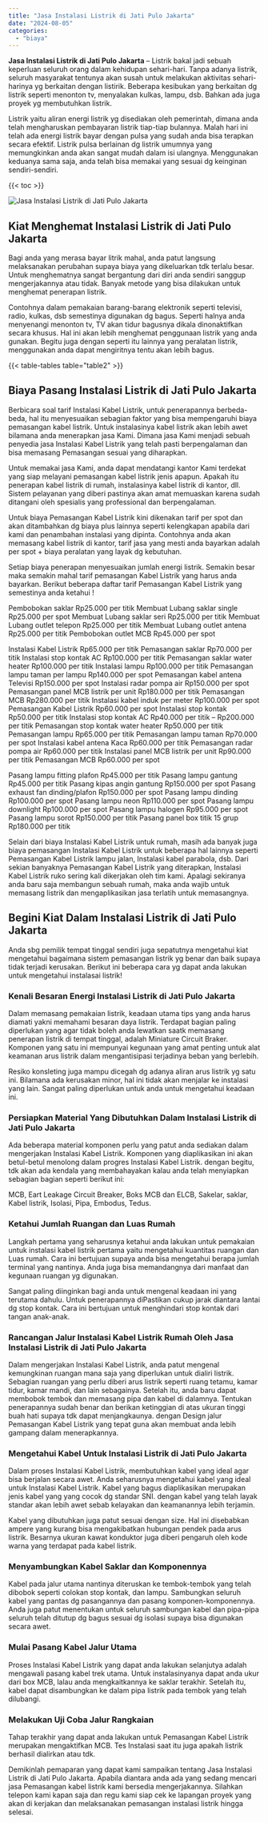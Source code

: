 ```yaml
---
title: "Jasa Instalasi Listrik di Jati Pulo Jakarta"
date: "2024-08-05"
categories: 
  - "biaya"
---
```


**Jasa Instalasi Listrik di Jati Pulo Jakarta** – Listrik bakal jadi sebuah keperluan seluruh orang dalam kehidupan sehari-hari. Tanpa adanya listrik, seluruh masyarakat tentunya akan susah untuk melakukan aktivitas sehari-harinya yg berkaitan dengan listirik. Beberapa kesibukan yang berkaitan dg listrik seperti menonton tv, menyalakan kulkas, lampu, dsb. Bahkan ada juga proyek yg membutuhkan listrik.

Listrik yaitu aliran energi listrik yg disediakan oleh pemerintah, dimana anda telah mengharuskan pembayaran listrik tiap-tiap bulannya. Malah hari ini telah ada energi listrik bayar dengan pulsa yang sudah anda bisa terapkan secara efektif. Listrik pulsa berlainan dg listrik umumnya yang memungkinkan anda akan sangat mudah dalam isi ulangnya. Menggunakan keduanya sama saja, anda telah bisa memakai yang sesuai dg keinginan sendiri-sendiri.

{{< toc >}}

![Jasa Instalasi Listrik di Jati Pulo Jakarta](/images/instalasi-listrik-murah43.png)

## Kiat Menghemat Instalasi Listrik di Jati Pulo Jakarta

Bagi anda yang merasa bayar litrik mahal, anda patut langsung melaksanakan perubahan supaya biaya yang dikeluarkan tdk terlalu besar. Untuk menghematnya sangat bergantung dari diri anda sendiri sanggup mengerjakannya atau tidak. Banyak metode yang bisa dilakukan untuk menghemat penerapan listrik.

Contohnya dalam pemakaian barang-barang elektronik seperti televisi, radio, kulkas, dsb semestinya digunakan dg bagus. Seperti halnya anda menyenangi menonton tv, TV akan tidur bagusnya dikala dinonaktifkan secara khusus. Hal ini akan lebih menghemat penggunaan listrik yang anda gunakan. Begitu juga dengan seperti itu lainnya yang peralatan listrik, menggunakan anda dapat mengiritnya tentu akan lebih bagus.

{{< table-tables table="table2" >}}

## Biaya Pasang Instalasi Listrik di Jati Pulo Jakarta

Berbicara soal tarif Instalasi Kabel Listrik, untuk penerapannya berbeda-beda, hal itu menyesuaikan sebagian faktor yang bisa mempengaruhi biaya pemasangan kabel listrik. Untuk instalasinya kabel listrik akan lebih awet bilamana anda menerapkan jasa Kami. Dimana jasa Kami menjadi sebuah penyedia jasa Instalasi Kabel Listrik yang telah pasti berpengalaman dan bisa memasang Pemasangan sesuai yang diharapkan.

Untuk memakai jasa Kami, anda dapat mendatangi kantor Kami terdekat yang siap melayani pemasangan kabel listrik jenis apapun. Apakah itu penerapan kabel listrik di rumah, instalasinya kabel listrik di kantor, dll. Sistem pelayanan yang diberi pastinya akan amat memuaskan karena sudah ditangani oleh spesialis yang professional dan berpengalaman.

Untuk biaya Pemasangan Kabel Listrik kini dikenakan tarif per spot dan akan ditambahkan dg biaya plus lainnya seperti kelengkapan apabila dari kami dan penambahan instalasi yang dipinta. Contohnya anda akan memasang kabel listrik di kantor, tarif jasa yang mesti anda bayarkan adalah per spot + biaya peralatan yang layak dg kebutuhan.

Setiap biaya penerapan menyesuaikan jumlah energi listrik. Semakin besar maka semakin mahal tarif pemasangan Kabel Listrik yang harus anda bayarkan. Berikut beberapa daftar tarif Pemasangan Kabel Listrik yang semestinya anda ketahui !

Pembobokan saklar Rp25.000 per titik Membuat Lubang saklar single Rp25.000 per spot Membuat Lubang saklar seri Rp25.000 per titik Membuat Lubang outlet telepon Rp25.000 per titik Membuat Lubang outlet antena Rp25.000 per titik Pembobokan outlet MCB Rp45.000 per spot

Instalasi Kabel Listrik Rp65.000 per titik Pemasangan saklar Rp70.000 per titik Instalasi stop kontak AC Rp100.000 per titik Pemasangan saklar water heater Rp100.000 per titik Instalasi lampu Rp100.000 per titik Pemasangan lampu taman per lampu Rp140.000 per spot Pemasangan kabel antena Televisi Rp150.000 per spot Instalasi radar pompa air Rp150.000 per spot Pemasangan panel MCB listrik per unit Rp180.000 per titik Pemasangan MCB Rp280.000 per titik Instalasi kabel induk per meter Rp100.000 per spot Pemasangan Kabel Listrik Rp60.000 per spot Instalasi stop kontak Rp50.000 per titik Instalasi stop kontak AC Rp40.000 per titik – Rp200.000 per titik Pemasangan stop kontak water heater Rp50.000 per titik Pemasangan lampu Rp65.000 per titik Pemasangan lampu taman Rp70.000 per spot Instalasi kabel antena Kaca Rp60.000 per titik Pemasangan radar pompa air Rp60.000 per titik Instalasi panel MCB listrik per unit Rp90.000 per titik Pemasangan MCB Rp60.000 per spot

Pasang lampu fitting plafon Rp45.000 per titik Pasang lampu gantung Rp45.000 per titik Pasang kipas angin gantung Rp150.000 per spot Pasang exhaust fan dinding/plafon Rp150.000 per spot Pasang lampu dinding Rp100.000 per spot Pasang lampu neon Rp110.000 per spot Pasang lampu downlight Rp100.000 per spot Pasang lampu halogen Rp95.000 per spot Pasang lampu sorot Rp150.000 per titik Pasang panel box titik 15 grup Rp180.000 per titik

Selain dari biaya Instalasi Kabel Listrik untuk rumah, masih ada banyak juga biaya pemasangan Instalasi Kabel Listrik untuk beberapa hal lainnya seperti Pemasangan Kabel Listrik lampu jalan, Instalasi kabel parabola, dsb. Dari sekian banyaknya Pemasangan Kabel Listrik yang diterapkan, Instalasi Kabel Listrik ruko sering kali dikerjakan oleh tim kami. Apalagi sekiranya anda baru saja membangun sebuah rumah, maka anda wajib untuk memasang listrik dan mengaplikasikan jasa terlatih untuk memasangnya.

## Begini Kiat Dalam Instalasi Listrik di Jati Pulo Jakarta


Anda sbg pemilik tempat tinggal sendiri juga sepatutnya mengetahui kiat mengetahui bagaimana sistem pemasangan listrik yg benar dan baik supaya tidak terjadi kerusakan. Berikut ini beberapa cara yg dapat anda lakukan untuk mengetahui instalasai listrik!

### Kenali Besaran Energi Instalasi Listrik di Jati Pulo Jakarta

Dalam memasang pemakaian listrik, keadaan utama tips yang anda harus diamati yakni memahami besaran daya listrik. Terdapat bagian paling diperlukan yang agar tidak boleh anda lewatkan saatk memasang penerapan listrik di tempat tinggal, adalah Miniature Circuit Braker. Komponen yang satu ini mempunyai kegunaan yang amat penting untuk alat keamanan arus listrik dalam mengantisipasi terjadinya beban yang berlebih.

Resiko konsleting juga mampu dicegah dg adanya aliran arus listrik yg satu ini. Bilamana ada kerusakan minor, hal ini tidak akan menjalar ke instalasi yang lain. Sangat paling diperlukan untuk anda untuk mengetahui keadaan ini.

### Persiapkan Material Yang Dibutuhkan Dalam Instalasi Listrik di Jati Pulo Jakarta

Ada beberapa material komponen perlu yang patut anda sediakan dalam mengerjakan Instalasi Kabel Listrik. Komponen yang diaplikasikan ini akan betul-betul menolong dalam progres Instalasi Kabel Listrik. dengan begitu, tdk akan ada kendala yang membahayakan kalau anda telah menyiapkan sebagian bagian seperti berikut ini:

MCB, Eart Leakage Circuit Breaker, Boks MCB dan ELCB, Sakelar, saklar, Kabel listrik, Isolasi, Pipa, Embodus, Tedus.

### Ketahui Jumlah Ruangan dan Luas Rumah

Langkah pertama yang seharusnya ketahui anda lakukan untuk pemakaian untuk instalasi kabel listrik pertama yaitu mengetahui kuantitas ruangan dan Luas rumah. Cara ini bertujuan supaya anda bisa mengetahui berapa jumlah terminal yang nantinya. Anda juga bisa memandangnya dari manfaat dan kegunaan ruangan yg digunakan.

Sangat paling diinginkan bagi anda untuk mengenal keadaan ini yang terutama dahulu. Untuk penerapannya diPastikan cukup jarak diantara lantai dg stop kontak. Cara ini bertujuan untuk menghindari stop kontak dari tangan anak-anak.

### Rancangan Jalur Instalasi Kabel Listrik Rumah Oleh Jasa Instalasi Listrik di Jati Pulo Jakarta

Dalam mengerjakan Instalasi Kabel Listrik, anda patut mengenal kemungkinan ruangan mana saja yang diperlukan untuk dialiri listrik. Sebagian ruangan yang perlu diberi arus listrik seperti ruang tetamu, kamar tidur, kamar mandi, dan lain sebagainya. Setelah itu, anda baru dapat membobok tembok dan memasang pipa dan kabel di dalamnya. Tentukan penerapannya sudah benar dan berikan ketinggian di atas ukuran tinggi buah hati supaya tdk dapat menjangkaunya. dengan Design jalur Pemasangan Kabel Listrik yang tepat guna akan membuat anda lebih gampang dalam menerapkannya.

### Mengetahui Kabel Untuk Instalasi Listrik di Jati Pulo Jakarta

Dalam proses Instalasi Kabel Listrik, membutuhkan kabel yang ideal agar bisa berjalan secara awet. Anda seharusnya mengetahui kabel yang ideal untuk Instalasi Kabel Listrik. Kabel yang bagus diaplikasikan merupakan jenis kabel yang yang cocok dg standar SNI. dengan kabel yang telah layak standar akan lebih awet sebab kelayakan dan keamanannya lebih terjamin.

Kabel yang dibutuhkan juga patut sesuai dengan size. Hal ini disebabkan ampere yang kurang bisa mengakibatkan hubungan pendek pada arus listrik. Besarnya ukuran kawat konduktor juga diberi pengaruh oleh kode warna yang terdapat pada kabel listrik.

### Menyambungkan Kabel Saklar dan Komponennya

Kabel pada jalur utama nantinya diteruskan ke tembok-tembok yang telah dibobok seperti colokan stop kontak, dan lampu. Sambungkan seluruh kabel yang pantas dg pasangannya dan pasang komponen-komponennya. Anda juga patut menentukan untuk seluruh sambungan kabel dan pipa-pipa seluruh telah ditutup dg bagus sesuai dg isolasi supaya bisa digunakan secara awet.

### Mulai Pasang Kabel Jalur Utama

Proses Instalasi Kabel Listrik yang dapat anda lakukan selanjutya adalah mengawali pasang kabel trek utama. Untuk instalasinyanya dapat anda ukur dari box MCB, lalau anda mengkaitkannya ke saklar terakhir. Setelah itu, kabel dapat disambungkan ke dalam pipa listrik pada tembok yang telah dilubangi.

### Melakukan Uji Coba Jalur Rangkaian

Tahap terakhir yang dapat anda lakukan untuk Pemasangan Kabel Listrik merupakan mengaktifkan MCB. Tes Instalasi saat itu juga apakah listrik berhasil dialirkan atau tdk.

Demikinlah pemaparan yang dapat kami sampaikan tentang Jasa Instalasi Listrik di Jati Pulo Jakarta. Apabila diantara anda ada yang sedang mencari jasa Pemasangan kabel listrik kami bersedia mengerjakannya. Silahkan telepon kami kapan saja dan regu kami siap cek ke lapangan proyek yang akan di kerjakan dan melaksanakan pemasangan instalasi listrik hingga selesai.
